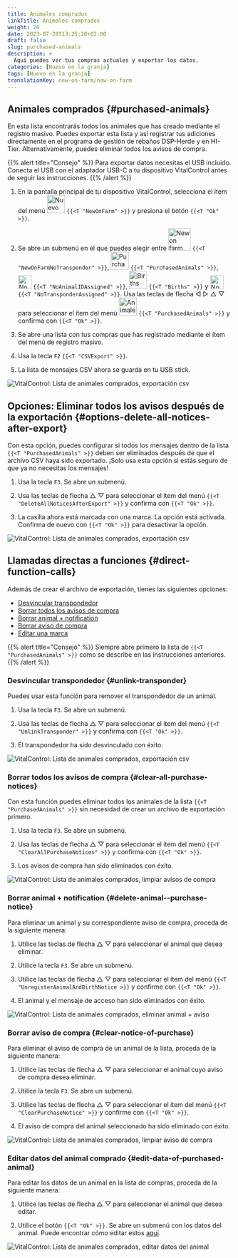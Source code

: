 ```yaml
---
title: Animales comprados
linkTitle: Animales comprados
weight: 20
date: 2023-07-28T13:25:28+02:00
draft: false
slug: purchased-animals
description: >
  Aquí puedes ver tus compras actuales y exportar los datos.
categories: [Nuevo en la granja]
tags: [Nuevo en la granja]
translationKey: new-on-farm/new-on-farm
---
```

## Animales comprados {#purchased-animals}

En esta lista encontrarás todos los animales que has creado mediante el registro masivo. Puedes exportar esta lista y así registrar tus adiciones directamente en el programa de gestión de rebaños DSP-Herde y en HI-Tier. Alternativamente, puedes eliminar todos los avisos de compra.

{{% alert title="Consejo" %}}
Para exportar datos necesitas el USB incluido. Conecta el USB con el adaptador USB-C a tu dispositivo VitalControl antes de seguir las instrucciones.
{{% /alert %}}

1. En la pantalla principal de tu dispositivo VitalControl, selecciona el ítem del menú <img src="/icons/main/new-on-farm.svg" width="40" align="bottom" alt="Nuevo en la granja" /> `{{<T "NewOnFarm" >}}` y presiona el botón `{{<T "Ok" >}}`.

2. Se abre un submenú en el que puedes elegir entre <img src="/icons/registration/new-on-farm-no-transponder.svg" width="50" align="bottom" alt="New on farm, no transponder" /> `{{<T "NewOnFarmNoTransponder" >}}`, <img src="/icons/main/new-on-farm.svg" width="40" align="bottom" alt="Purchased animals" /> `{{<T "PurchasedAnimals" >}}`, <img src="/icons/registration/no-eartag-number.svg" width="30" align="bottom" alt="No national animal ID" /> `{{<T "NoAnimalIDAssigned" >}}`, <img src="/icons/main/births.svg" width="40" align="bottom" alt="Births" /> `{{<T "Births" >}}` y <img src="/icons/registration/no-transponder.svg" width="30" align="bottom" alt="No transponder assigned" /> `{{<T "NoTransponderAssigned" >}}`. Usa las teclas de flecha ◁ ▷ △ ▽ para seleccionar el ítem del menú <img src="/icons/main/new-on-farm.svg" width="40" align="bottom" alt="Animales comprados" /> `{{<T "PurchasedAnimals" >}}` y confirma con `{{<T "Ok" >}}`.

3. Se abre una lista con tus compras que has registrado mediante el ítem del menú de registro masivo.

4. Usa la tecla `F2` `{{<T "CSVExport" >}}`.

5. La lista de mensajes CSV ahora se guarda en tu USB stick.

![VitalControl: Lista de animales comprados, exportación csv](../images/purchasedanimals.png "Animales comprados, exportación csv")

## Opciones: Eliminar todos los avisos después de la exportación {#options-delete-all-notices-after-export}

Con esta opción, puedes configurar si todos los mensajes dentro de la lista `{{<T "PurchasedAnimals" >}}` deben ser eliminados después de que el archivo CSV haya sido exportado. ¡Solo usa esta opción si estás seguro de que ya no necesitas los mensajes!

1. Usa la tecla `F3`. Se abre un submenú.

2. Usa las teclas de flecha △ ▽ para seleccionar el ítem del menú `{{<T "DeleteAllNoticesAfterExport" >}}` y confirma con `{{<T "Ok" >}}`.

3. La casilla ahora está marcada con una marca. La opción está activada. Confirma de nuevo con `{{<T "Ok" >}}` para desactivar la opción.

![VitalControl: Lista de animales comprados, exportación csv](../images/delete-all.png "Eliminar todos los avisos después de la exportación")

## Llamadas directas a funciones {#direct-function-calls}

Además de crear el archivo de exportación, tienes las siguientes opciones:

- [Desvincular transpondedor](#unlink-transponder)
- [Borrar todos los avisos de compra](#clear-all-purchase-notices)
- [Borrar animal + notification](#delete-animal--purchase-notice)
- [Borrar aviso de compra](#clear-notice-of-purchase)
- [Editar una marca](#edit-data-of-purchased-animal)

{{% alert title="Consejo" %}}
Siempre abre primero la lista de `{{<T "PurchasedAnimals" >}}` como se describe en las instrucciones anteriores.
{{% /alert %}}

### Desvincular transpondedor {#unlink-transponder}

Puedes usar esta función para remover el transpondedor de un animal.

1. Usa la tecla `F3`. Se abre un submenú.

2. Usa las teclas de flecha △ ▽ para seleccionar el ítem del menú `{{<T "UnlinkTransponder" >}}` y confirma con `{{<T "Ok" >}}`.

3. El transpondedor ha sido desvinculado con éxito.

![VitalControl: Lista de animales comprados, exportación csv](../images/unlink-transponder.png "Animales comprados, desvincular transpondedor")

### Borrar todos los avisos de compra {#clear-all-purchase-notices}

Con esta función puedes eliminar todos los animales de la lista `{{<T "PurchasedAnimals" >}}` sin necesidad de crear un archivo de exportación primero.

1. Usa la tecla `F3`. Se abre un submenú.

2. Usa las teclas de flecha △ ▽ para seleccionar el ítem del menú `{{<T "ClearAllPurchaseNotices" >}}` y confirma con `{{<T "Ok" >}}`.

3. Los avisos de compra han sido eliminados con éxito.

![VitalControl: Lista de animales comprados, limpiar avisos de compra](../images/clear.png "Limpiar todos los avisos de compra")

### Borrar animal + notification {#delete-animal--purchase-notice}

Para eliminar un animal y su correspondiente aviso de compra, proceda de la siguiente manera:

1. Utilice las teclas de flecha △ ▽ para seleccionar el animal que desea eliminar.

2. Utilice la tecla `F3`. Se abre un submenú.

3. Utilice las teclas de flecha △ ▽ para seleccionar el ítem del menú `{{<T "UnregisterAnimalAndBirthNotice >}}` y confirme con `{{<T "Ok" >}}`.

4. El animal y el mensaje de acceso han sido eliminados con éxito.

![VitalControl: Lista de animales comprados, eliminar animal + aviso](../images/delete.png "Eliminar animal + aviso")

### Borrar aviso de compra {#clear-notice-of-purchase}

Para eliminar el aviso de compra de un animal de la lista, proceda de la siguiente manera:

1. Utilice las teclas de flecha △ ▽ para seleccionar el animal cuyo aviso de compra desea eliminar.

2. Utilice la tecla `F3`. Se abre un submenú.

3. Utilice las teclas de flecha △ ▽ para seleccionar el ítem del menú `{{<T "ClearPurchaseNotice" >}}` y confirme con `{{<T "Ok" >}}`.

4. El aviso de compra del animal seleccionado ha sido eliminado con éxito.

![VitalControl: Lista de animales comprados, limpiar aviso de compra](../images/clearnotice.png "Limpiar aviso de compra")

### Editar datos del animal comprado {#edit-data-of-purchased-animal}

Para editar los datos de un animal en la lista de compras, proceda de la siguiente manera:

1. Utilice las teclas de flecha △ ▽ para seleccionar el animal que desea editar.

2. Utilice el botón `{{<T "Ok" >}}`. Se abre un submenú con los datos del animal. Puede encontrar cómo editar estos [aquí](/es/docs/actions/edit/#edit-animal-data).

![VitalControl: Lista de animales comprados, editar datos del animal](../images/edit.png "Editar datos del animal comprado")
